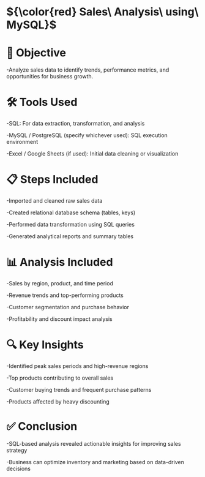  # ${\color{red} Sales\ Analysis\ using\ MySQL}$
 # 🧠 Objective
-Analyze sales data to identify trends, performance metrics, and opportunities for business growth.

# 🛠️ Tools Used
-SQL: For data extraction, transformation, and analysis

-MySQL / PostgreSQL (specify whichever used): SQL execution environment

-Excel / Google Sheets (if used): Initial data cleaning or visualization

# 📋 Steps Included
-Imported and cleaned raw sales data

-Created relational database schema (tables, keys)

-Performed data transformation using SQL queries

-Generated analytical reports and summary tables

# 📊 Analysis Included
-Sales by region, product, and time period

-Revenue trends and top-performing products

-Customer segmentation and purchase behavior

-Profitability and discount impact analysis

# 🔍 Key Insights
-Identified peak sales periods and high-revenue regions

-Top products contributing to overall sales

-Customer buying trends and frequent purchase patterns

-Products affected by heavy discounting

# ✅ Conclusion
-SQL-based analysis revealed actionable insights for improving sales strategy

-Business can optimize inventory and marketing based on data-driven decisions
